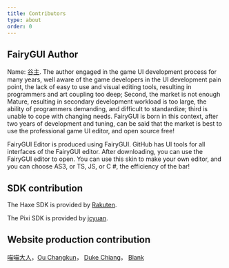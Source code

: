 ```yaml
---
title: Contributors
type: about
order: 0
---
```


## FairyGUI Author

Name: [谷主](). The author engaged in the game UI development process for many years, well aware of the game developers in the UI development pain point, the lack of easy to use and visual editing tools, resulting in programmers and art coupling too deep; Second, the market is not enough Mature, resulting in secondary development workload is too large, the ability of programmers demanding, and difficult to standardize; third is unable to cope with changing needs. FairyGUI is born in this context, after two years of development and tuning, can be said that the market is best to use the professional game UI editor, and open source free!

FairyGUI Editor is produced using FairyGUI. GitHub has UI tools for all interfaces of the FairyGUI editor. After downloading, you can use the FairyGUI editor to open. You can use this skin to make your own editor, and you can choose AS3, or TS, JS, or C #, the efficiency of the bar!

## SDK contribution

The Haxe SDK is provided by [Rakuten](https://github.com/rakuten).

The Pixi SDK is provided by [jcyuan](https://github.com/jcyuan).

## Website production contribution

[喵喵大人](http://catlib.io)，[Ou Changkun](https://changkun.us/about/)， [Duke Chiang](http://dukechiang.com)， [Blank](http://alianhome.com/)




